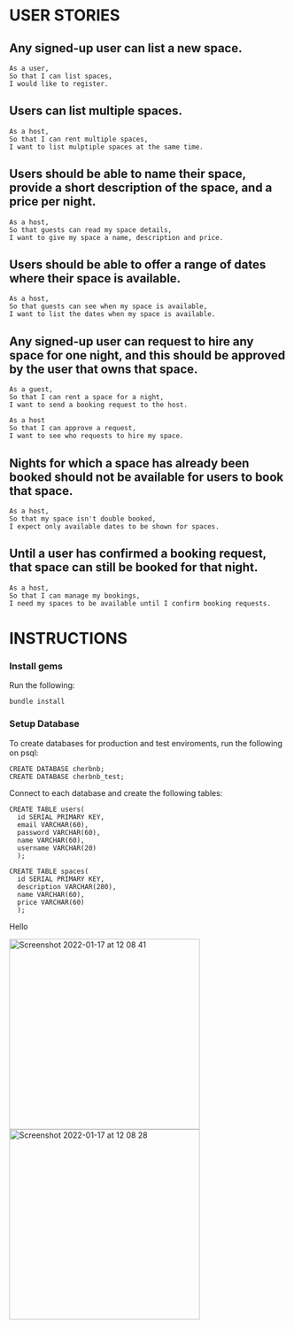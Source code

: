 # USER STORIES

## Any signed-up user can list a new space.
```
As a user,
So that I can list spaces,
I would like to register. 
```

## Users can list multiple spaces. 
```
As a host,
So that I can rent multiple spaces,
I want to list mulptiple spaces at the same time.
```

## Users should be able to name their space, provide a short description of the space, and a price per night.
```
As a host,
So that guests can read my space details,
I want to give my space a name, description and price.
```

## Users should be able to offer a range of dates where their space is available. 
```
As a host,
So that guests can see when my space is available,
I want to list the dates when my space is available.
```

## Any signed-up user can request to hire any space for one night, and this should be approved by the user that owns that space.  
```
As a guest,
So that I can rent a space for a night,
I want to send a booking request to the host.

As a host
So that I can approve a request,
I want to see who requests to hire my space.
```

## Nights for which a space has already been booked should not be available for users to book that space.  
```
As a host, 
So that my space isn't double booked,
I expect only available dates to be shown for spaces. 
```

## Until a user has confirmed a booking request, that space can still be booked for that night.  
```
As a host,
So that I can manage my bookings,
I need my spaces to be available until I confirm booking requests.
```

# INSTRUCTIONS

### Install gems  

Run the following:  

```
bundle install
```

### Setup Database  

To create databases for production and test enviroments, run the following on psql: 

```
CREATE DATABASE cherbnb;
CREATE DATABASE cherbnb_test;
```

Connect to each database and create the following tables:

```
CREATE TABLE users(
  id SERIAL PRIMARY KEY, 
  email VARCHAR(60), 
  password VARCHAR(60), 
  name VARCHAR(60), 
  username VARCHAR(20)
  );

CREATE TABLE spaces(
  id SERIAL PRIMARY KEY, 
  description VARCHAR(280), 
  name VARCHAR(60), 
  price VARCHAR(60)
  );
```
Hello








<img width="344" alt="Screenshot 2022-01-17 at 12 08 41" src="https://user-images.githubusercontent.com/76707857/149793229-1b3b7f0c-ca01-4730-b02e-7828c7ed88dd.png">
<img width="344" alt="Screenshot 2022-01-17 at 12 08 28" src="https://user-images.githubusercontent.com/76707857/149793239-809dcd5f-25fa-4e73-9dc1-37a9c461fb92.png">
